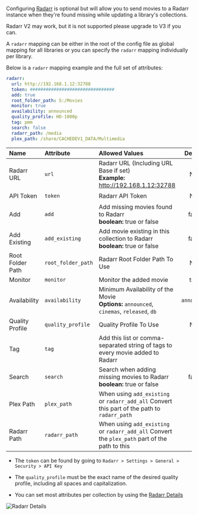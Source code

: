 Configuring [Radarr](https://radarr.video/) is optional but will allow you to send movies to a Radarr instance when they're found missing while updating a library's collections. 

Radarr V2 may work, but it is not supported please upgrade to V3 if you can.

A `radarr` mapping can be either in the root of the config file as global mapping for all libraries or you can specify the `radarr` mapping individually per library.

Below is a `radarr` mapping example and the full set of attributes:
```yaml
radarr:
  url: http://192.168.1.12:32788
  token: ################################
  add: true
  root_folder_path: S:/Movies
  monitor: true
  availability: announced
  quality_profile: HD-1080p
  tag: pmm
  search: false
  radarr_path: /media
  plex_path: /share/CACHEDEV1_DATA/Multimedia
```

| Name | Attribute | Allowed Values| Default | Required |
| :--- | :--- | :--- | :---: | :---: |
| Radarr URL | `url` | Radarr URL (Including URL Base if set)<br>**Example:** http://192.168.1.12:32788 | N/A | :heavy_check_mark: |
| API Token | `token` | Radarr API Token | N/A | :heavy_check_mark: |
| Add | `add` | Add missing movies found to Radarr<br>**boolean:** true or false | false | :x: |
| Add Existing | `add_existing` | Add movie existing in this collection to Radarr<br>**boolean:** true or false | false | :x: |
| Root Folder Path | `root_folder_path` | Radarr Root Folder Path To Use | N/A | :heavy_check_mark: |
| Monitor | `monitor` | Monitor the added movie | true | :x: |
| Availability | `availability` | Minimum Availability of the Movie<br>**Options:** `announced`, `cinemas`, `released`, `db` | `announced` | :heavy_check_mark: |
| Quality Profile | `quality_profile` | Quality Profile To Use | N/A | :x: |
| Tag | `tag` | Add this list or comma-separated string of tags to every movie added to Radarr | ` ` | :x: |
| Search | `search` | Search when adding missing movies to Radarr<br>**boolean:** true or false | false | :x: |
| Plex Path | `plex_path` | When using `add_existing` or `radarr_add_all` Convert this part of the path to `radarr_path` | ` ` | :x: |
| Radarr Path | `radarr_path` | When using `add_existing` or `radarr_add_all` Convert the `plex_path` part of the path to this | ` ` | :x: |

* The `token` can be found by going to `Radarr > Settings > General > Security > API Key`

* The `quality_profile` must be the exact name of the desired quality profile, including all spaces and capitalization.

* You can set most attributes per collection by using the [Radarr Details](https://github.com/meisnate12/Plex-Meta-Manager/wiki/Arr-Details#radarr-details)

![Radarr Details](https://raw.githubusercontent.com/wiki/meisnate12/Plex-Meta-Manager/radarr1.png)
